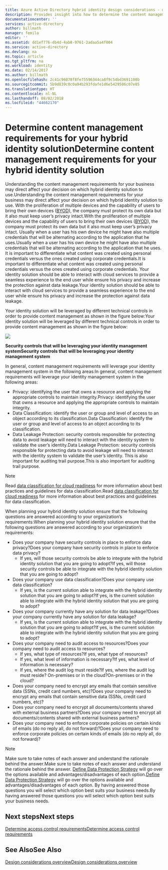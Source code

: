 ```yaml
---
title: Azure Active Directory hybrid identity design considerations - determine content management requirements | Microsoft Docs
description: Provides insight into how to determine the content management requirements of your business. Usually when a user has his own device he might have also multiple credentials that will be alternating according to the application that he uses. It is important to differentiate what content was created using personal credentials versus the ones created using corporate credentials. Your identity solution should be able to interact with cloud services to provide a seamless experience to the end user while ensure his privacy and increase the protection against data leakage.
documentationcenter: ''
services: active-directory
author: billmath
manager: femila
editor: ''
ms.assetid: dd1ef776-db4d-4ab8-9761-2adaa5a4f004
ms.service: active-directory
ms.devlang: na
ms.topic: article
ms.tgt_pltfrm: na
ms.workload: identity
ms.date: 02/14/2017
ms.author: billmath
ms.openlocfilehash: 2c41c96078f8fe75596344ca8f9c54bd3691100b
ms.sourcegitcommit: 5b9d839c0c0a94b293fdafe1d6e5429506c07e05
ms.translationtype: HT
ms.contentlocale: nl-NL
ms.lasthandoff: 08/02/2018
ms.locfileid: "44662170"
---
```

# <a name="determine-content-management-requirements-for-your-hybrid-identity-solution"></a><span data-ttu-id="958df-106">Determine content management requirements for your hybrid identity solution</span><span class="sxs-lookup"><span data-stu-id="958df-106">Determine content management requirements for your hybrid identity solution</span></span>
<span data-ttu-id="958df-107">Understanding the content management requirements for your business may direct affect your decision on which hybrid identity solution to use.</span><span class="sxs-lookup"><span data-stu-id="958df-107">Understanding the content management requirements for your business may direct affect your decision on which hybrid identity solution to use.</span></span> <span data-ttu-id="958df-108">With the proliferation of multiple devices and the capability of users to bring their own devices ([BYOD](http://aka.ms/byodcg)), the company must protect its own data but it also must keep user’s privacy intact.</span><span class="sxs-lookup"><span data-stu-id="958df-108">With the proliferation of multiple devices and the capability of users to bring their own devices ([BYOD](http://aka.ms/byodcg)), the company must protect its own data but it also must keep user’s privacy intact.</span></span> <span data-ttu-id="958df-109">Usually when a user has his own device he might have also multiple credentials that will be alternating according to the application that he uses.</span><span class="sxs-lookup"><span data-stu-id="958df-109">Usually when a user has his own device he might have also multiple credentials that will be alternating according to the application that he uses.</span></span> <span data-ttu-id="958df-110">It is important to differentiate what content was created using personal credentials versus the ones created using corporate credentials.</span><span class="sxs-lookup"><span data-stu-id="958df-110">It is important to differentiate what content was created using personal credentials versus the ones created using corporate credentials.</span></span> <span data-ttu-id="958df-111">Your identity solution should be able to interact with cloud services to provide a seamless experience to the end user while ensure his privacy and increase the protection against data leakage.</span><span class="sxs-lookup"><span data-stu-id="958df-111">Your identity solution should be able to interact with cloud services to provide a seamless experience to the end user while ensure his privacy and increase the protection against data leakage.</span></span> 

<span data-ttu-id="958df-112">Your identity solution will be leveraged by different technical controls in order to provide content management as shown in the figure below:</span><span class="sxs-lookup"><span data-stu-id="958df-112">Your identity solution will be leveraged by different technical controls in order to provide content management as shown in the figure below:</span></span>

![](https://docstestmedia1.blob.core.windows.net/azure-media/articles/active-directory/media/hybrid-id-design-considerations/securitycontrols.png)

<span data-ttu-id="958df-113">**Security controls that will be leveraging your identity management system**</span><span class="sxs-lookup"><span data-stu-id="958df-113">**Security controls that will be leveraging your identity management system**</span></span>

<span data-ttu-id="958df-114">In general, content management requirements will leverage your identity management system in the following areas:</span><span class="sxs-lookup"><span data-stu-id="958df-114">In general, content management requirements will leverage your identity management system in the following areas:</span></span>

* <span data-ttu-id="958df-115">Privacy: identifying the user that owns a resource and applying the appropriate controls to maintain integrity.</span><span class="sxs-lookup"><span data-stu-id="958df-115">Privacy: identifying the user that owns a resource and applying the appropriate controls to maintain integrity.</span></span>
* <span data-ttu-id="958df-116">Data Classification: identify the user or group and level of access to an object according to its classification.</span><span class="sxs-lookup"><span data-stu-id="958df-116">Data Classification: identify the user or group and level of access to an object according to its classification.</span></span> 
* <span data-ttu-id="958df-117">Data Leakage Protection: security controls responsible for protecting data to avoid leakage will need to interact with the identity system to validate the user’s identity.</span><span class="sxs-lookup"><span data-stu-id="958df-117">Data Leakage Protection: security controls responsible for protecting data to avoid leakage will need to interact with the identity system to validate the user’s identity.</span></span> <span data-ttu-id="958df-118">This is also important for auditing trail purpose.</span><span class="sxs-lookup"><span data-stu-id="958df-118">This is also important for auditing trail purpose.</span></span>

> [!NOTE]
> <span data-ttu-id="958df-119">Read [data classification for cloud readiness](http://download.microsoft.com/download/0/A/3/0A3BE969-85C5-4DD2-83B6-366AA71D1FE3/Data-Classification-for-Cloud-Readiness.pdf) for more information about best practices and guidelines for data classification.</span><span class="sxs-lookup"><span data-stu-id="958df-119">Read [data classification for cloud readiness](http://download.microsoft.com/download/0/A/3/0A3BE969-85C5-4DD2-83B6-366AA71D1FE3/Data-Classification-for-Cloud-Readiness.pdf) for more information about best practices and guidelines for data classification.</span></span>
> 
> 

<span data-ttu-id="958df-120">When planning your hybrid identity solution ensure that the following questions are answered according to your organization’s requirements:</span><span class="sxs-lookup"><span data-stu-id="958df-120">When planning your hybrid identity solution ensure that the following questions are answered according to your organization’s requirements:</span></span>

* <span data-ttu-id="958df-121">Does your company have security controls in place to enforce data privacy?</span><span class="sxs-lookup"><span data-stu-id="958df-121">Does your company have security controls in place to enforce data privacy?</span></span>
  * <span data-ttu-id="958df-122">If yes, will those security controls be able to integrate with the hybrid identity solution that you are going to adopt?</span><span class="sxs-lookup"><span data-stu-id="958df-122">If yes, will those security controls be able to integrate with the hybrid identity solution that you are going to adopt?</span></span>
* <span data-ttu-id="958df-123">Does your company use data classification?</span><span class="sxs-lookup"><span data-stu-id="958df-123">Does your company use data classification?</span></span>
  * <span data-ttu-id="958df-124">If yes, is the current solution able to integrate with the hybrid identity solution that you are going to adopt?</span><span class="sxs-lookup"><span data-stu-id="958df-124">If yes, is the current solution able to integrate with the hybrid identity solution that you are going to adopt?</span></span>
* <span data-ttu-id="958df-125">Does your company currently have any solution for data leakage?</span><span class="sxs-lookup"><span data-stu-id="958df-125">Does your company currently have any solution for data leakage?</span></span> 
  * <span data-ttu-id="958df-126">If yes, is the current solution able to integrate with the hybrid identity solution that you are going to adopt?</span><span class="sxs-lookup"><span data-stu-id="958df-126">If yes, is the current solution able to integrate with the hybrid identity solution that you are going to adopt?</span></span>
* <span data-ttu-id="958df-127">Does your company need to audit access to resources?</span><span class="sxs-lookup"><span data-stu-id="958df-127">Does your company need to audit access to resources?</span></span>
  * <span data-ttu-id="958df-128">If yes, what type of resources?</span><span class="sxs-lookup"><span data-stu-id="958df-128">If yes, what type of resources?</span></span>
  * <span data-ttu-id="958df-129">If yes, what level of information is necessary?</span><span class="sxs-lookup"><span data-stu-id="958df-129">If yes, what level of information is necessary?</span></span>
  * <span data-ttu-id="958df-130">If yes, where the audit log must reside?</span><span class="sxs-lookup"><span data-stu-id="958df-130">If yes, where the audit log must reside?</span></span> <span data-ttu-id="958df-131">On-premises or in the cloud?</span><span class="sxs-lookup"><span data-stu-id="958df-131">On-premises or in the cloud?</span></span>
* <span data-ttu-id="958df-132">Does your company need to encrypt any emails that contain sensitive data (SSNs, credit card numbers, etc)?</span><span class="sxs-lookup"><span data-stu-id="958df-132">Does your company need to encrypt any emails that contain sensitive data (SSNs, credit card numbers, etc)?</span></span>
* <span data-ttu-id="958df-133">Does your company need to encrypt all documents/contents shared with external business partners?</span><span class="sxs-lookup"><span data-stu-id="958df-133">Does your company need to encrypt all documents/contents shared with external business partners?</span></span>
* <span data-ttu-id="958df-134">Does your company need to enforce corporate policies on certain kinds of emails (do no reply all, do not forward)?</span><span class="sxs-lookup"><span data-stu-id="958df-134">Does your company need to enforce corporate policies on certain kinds of emails (do no reply all, do not forward)?</span></span>

> [!NOTE]
> <span data-ttu-id="958df-135">Make sure to take notes of each answer and understand the rationale behind the answer.</span><span class="sxs-lookup"><span data-stu-id="958df-135">Make sure to take notes of each answer and understand the rationale behind the answer.</span></span> <span data-ttu-id="958df-136">[Define Data Protection Strategy](active-directory-hybrid-identity-design-considerations-data-protection-strategy.md) will go over the options available and advantages/disadvantages of each option.</span><span class="sxs-lookup"><span data-stu-id="958df-136">[Define Data Protection Strategy](active-directory-hybrid-identity-design-considerations-data-protection-strategy.md) will go over the options available and advantages/disadvantages of each option.</span></span>  <span data-ttu-id="958df-137">By having answered those questions you will select which option best suits your business needs.</span><span class="sxs-lookup"><span data-stu-id="958df-137">By having answered those questions you will select which option best suits your business needs.</span></span>
> 
> 

## <a name="next-steps"></a><span data-ttu-id="958df-138">Next steps</span><span class="sxs-lookup"><span data-stu-id="958df-138">Next steps</span></span>
[<span data-ttu-id="958df-139">Determine access control requirements</span><span class="sxs-lookup"><span data-stu-id="958df-139">Determine access control requirements</span></span>](active-directory-hybrid-identity-design-considerations-accesscontrol-requirements.md)

## <a name="see-also"></a><span data-ttu-id="958df-140">See Also</span><span class="sxs-lookup"><span data-stu-id="958df-140">See Also</span></span>
[<span data-ttu-id="958df-141">Design considerations overview</span><span class="sxs-lookup"><span data-stu-id="958df-141">Design considerations overview</span></span>](active-directory-hybrid-identity-design-considerations-overview.md)


